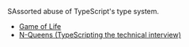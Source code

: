 SAssorted abuse of TypeScript's type system.

- [Game of Life](https://github.com/RuyiLi/cursed-typescript/blob/master/random/game-of-life.ts)
- [N-Queens (TypeScripting the technical interview)](https://www.richard-towers.com/2023/03/11/typescripting-the-technical-interview.html)

